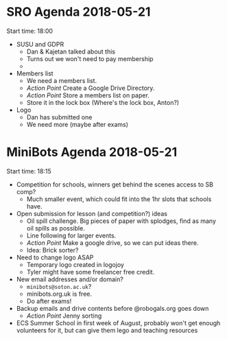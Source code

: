 # SRO Agenda 2018-05-21

Start time: 18:00

- SUSU and GDPR
    - Dan & Kajetan talked about this
    - Turns out we won't need to pay membership
    - 
- Members list
    - We need a members list.
    - *Action Point* Create a Google Drive Directory.
    - *Action Point* Store a members list on paper.
    - Store it in the lock box (Where's the lock box, Anton?)
- Logo
    - Dan has submitted one
    - We need more (maybe after exams)
    
# MiniBots Agenda 2018-05-21

Start time: 18:15
- Competition for schools, winners get behind the scenes access to SB comp?
    - Much smaller event, which could fit into the 1hr slots that schools have.
- Open submission for lesson (and competition?) ideas
    - Oil spill challenge. Big pieces of paper with splodges, find as many oil spills as possible.
    - Line following for larger events.
    - *Action Point* Make a google drive, so we can put ideas there.
    - Idea: Brick sorter?
- Need to change logo ASAP
    - Temporary logo created in logojoy
    - Tyler might have some freelancer free credit.
- New email addresses and/or domain?
    - `minibots@soton.ac.uk`?
    - minibots.org.uk is free.
    - Do after exams!
- Backup emails and drive contents before @robogals.org goes down
    - *Action Point* Jenny sorting
- ECS Summer School in first week of August, probably won't get enough volunteers for it, but can give them lego and teaching resources
